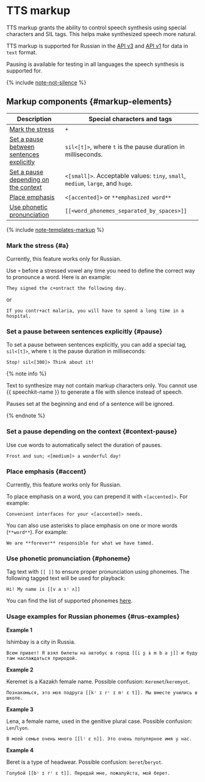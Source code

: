 # TTS markup


TTS markup grants the ability to control speech synthesis using special characters and SIL tags. This helps make synthesized speech more natural.

TTS markup is supported for Russian in the [API v3](../../tts-v3/api-ref/grpc/) and [API v1](../request.md) for data in `text` format.

Pausing is available for testing in all languages the speech synthesis is supported for.

{% include [note-not-silence](../../../_includes/speechkit/note-not-silence.md) %}

## Markup components {#markup-elements}

| Description | Special characters and tags |
|---|---|
| [Mark the stress](#a) | `+` |
| [Set a pause between sentences explicitly](#pause) | `sil<[t]>`, where `t` is the pause duration in milliseconds. |
| [Set a pause depending on the context](#context-pause) | `<[small]>`. Acceptable values: `tiny`, `small`, `medium`, `large`, and `huge`. |
| [Place emphasis](#accent) | `<[accented]>` or `**emphasized word**` |
| [Use phonetic pronunciation](#phoneme) | `[[<word_phonemes_separated_by_spaces>]]` |

{% include [note-templates-markup](../../../_includes/speechkit/note-templates-markup.md) %}

### Mark the stress {#a}

Currently, this feature works only for Russian.

Use `+` before a stressed vowel any time you need to define the correct way to pronounce a word. Here is an example:

```text
They signed the c+ontract the following day.
```

or

```text
If you contr+act malaria, you will have to spend a long time in a hospital.
```

### Set a pause between sentences explicitly {#pause}

To set a pause between sentences explicitly, you can add a special tag, `sil<[t]>`, where `t` is the pause duration in milliseconds:

```text
Stop! sil<[300]> Think about it!
```

{% note info %}

Text to synthesize may not contain markup characters only. You cannot use {{ speechkit-name }} to generate a file with silence instead of speech.

Pauses set at the beginning and end of a sentence will be ignored.

{% endnote %}

### Set a pause depending on the context {#context-pause}

Use cue words to automatically select the duration of pauses.

```text
Frost and sun; <[medium]> a wonderful day!
```

### Place emphasis {#accent}

Currently, this feature works only for Russian.

To place emphasis on a word, you can prepend it with `<[accented]>`. For example:

```text
Convenient interfaces for your <[accented]> needs.
```

You can also use asterisks to place emphasis on one or more words (`**word**`). For example:

```text
We are **forever** responsible for what we have tamed.
```

### Use phonetic pronunciation {#phoneme}

Tag text with `[[ ]]` to ensure proper pronunciation using phonemes. The following tagged text will be used for playback:

```text
Hi! My name is [[v a sʲ ʌ]]
```

You can find the list of supported phonemes [here](tts-supported-phonemes.md).

### Usage examples for Russian phonemes {#rus-examples}

**Example 1**

Ishimbay is a city in Russia.

```text
Всем привет! Я взял билеты на автобус в город [[i ʂ ɨ m b a j]] и буду там наслаждаться природой.
```

**Example 2**

Keremet is a Kazakh female name. Possible confusion: `Keremet`/`keremyot`.

```text
Познакомься, это моя подруга [[kʲ ɪ rʲ ɪ mʲ ɛ t]]. Мы вместе учились в школе.
```

**Example 3**

Lena, a female name, used in the genitive plural case. Possible confusion: `Len`/`lyon`.

```text
В моей семье очень много [[lʲ ɛ n]]. Это очень популярное имя у нас.
```

**Example 4**

Beret is a type of headwear. Possible confusion: `beret`/`beryot`.

```text
Голубой [[bʲ ɪ rʲ ɛ t]]. Передай мне, пожалуйста, мой берет.
```
